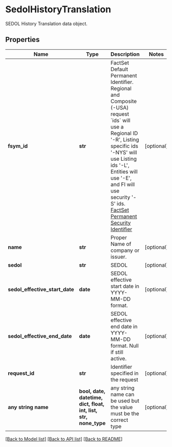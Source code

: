 # SedolHistoryTranslation

SEDOL History Translation data object.

## Properties
Name | Type | Description | Notes
------------ | ------------- | ------------- | -------------
**fsym_id** | **str** | FactSet Default Permanent Identifier. Regional and Composite (-USA) request &#x60;ids&#x60; will use a Regional ID &#39;-R&#39;, Listing specific ids &#39;-NYS&#39; will use Listing ids &#39;-L&#39;, Entities will use &#39;-E&#39;, and FI will use security &#39;-S&#39; ids. [FactSet Permanent Security Identifier](https://oa.apps.factset.com/cms/oaAttachment/64c3213a-f415-4c27-a336-92c73a72deed/24881) | [optional] 
**name** | **str** | Proper Name of company or issuer. | [optional] 
**sedol** | **str** | SEDOL | [optional] 
**sedol_effective_start_date** | **date** | SEDOL effective start date in YYYY-MM-DD format. | [optional] 
**sedol_effective_end_date** | **date** | SEDOL effective end date in YYYY-MM-DD format. Null if still active. | [optional] 
**request_id** | **str** | Identifier specified in the request | [optional] 
**any string name** | **bool, date, datetime, dict, float, int, list, str, none_type** | any string name can be used but the value must be the correct type | [optional]

[[Back to Model list]](../README.md#documentation-for-models) [[Back to API list]](../README.md#documentation-for-api-endpoints) [[Back to README]](../README.md)


